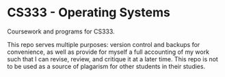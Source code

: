 # CS333 - Operating Systems
Coursework and programs for CS333.

This repo serves multiple purposes: version control and backups for convenience, as well as provide for myself a full accounting of my work such that I can revise, review, and critique it at a later time. This repo is not to be used as a source of plagarism for other students in their studies.
